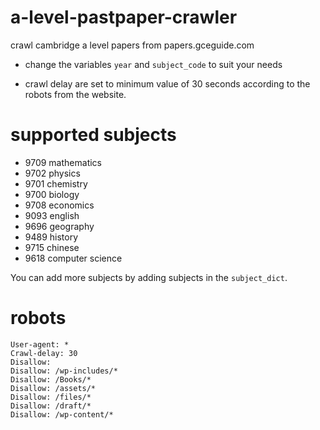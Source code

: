 # a-level-pastpaper-crawler
crawl cambridge a level papers from papers.gceguide.com

* change the variables `year` and `subject_code` to suit your needs

* crawl delay are set to minimum value of 30 seconds according to the robots from the website.

# supported subjects

* 9709 mathematics
* 9702 physics
* 9701 chemistry
* 9700 biology
* 9708 economics
* 9093 english
* 9696 geography
* 9489 history
* 9715 chinese
* 9618 computer science

You can add more subjects by adding subjects in the `subject_dict`.

# robots
```
User-agent: *
Crawl-delay: 30
Disallow: 
Disallow: /wp-includes/*
Disallow: /Books/*
Disallow: /assets/*
Disallow: /files/*
Disallow: /draft/*
Disallow: /wp-content/*
```